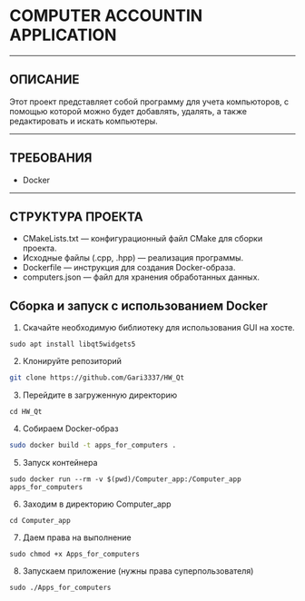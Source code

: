 # COMPUTER ACCOUNTIN APPLICATION

_____

## ОПИСАНИЕ
Этот проект представляет собой программу для учета компьюторов, с помощью которой можно будет добавлять, удалять, а также редактировать и искать компьютеры.

_____

## ТРЕБОВАНИЯ

+ Docker
____

## СТРУКТУРА ПРОЕКТА 

+ CMakeLists.txt — конфигурационный файл CMake для сборки проекта.
+ Исходные файлы (.cpp, .hpp) — реализация программы.
+ Dockerfile — инструкция для создания Docker-образа.
+ computers.json — файл для хранения обработанных данных.

## Сборка и запуск с использованием Docker

1. Скачайте необходимую библиотеку для использования GUI на хосте.
```
sudo apt install libqt5widgets5
```
2. Клонируйте репозиторий 
```bash
git clone https://github.com/Gari3337/HW_Qt
```
3. Перейдите в загруженную директорию
```
cd HW_Qt
```
4. Собираем Docker-образ
```bash
sudo docker build -t apps_for_computers .
```
5. Запуск контейнера
```
sudo docker run --rm -v $(pwd)/Computer_app:/Computer_app apps_for_computers
```
6. Заходим в директорию Computer_app
```
cd Computer_app
```
7. Даем права на выполнение
```
sudo chmod +x Apps_for_computers
```
8. Запускаем приложение (нужны права суперпользователя) 
```
sudo ./Apps_for_computers
```




